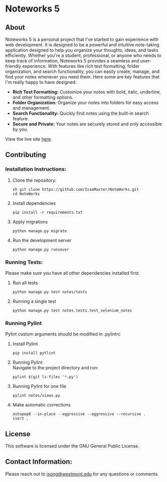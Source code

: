 # Noteworks 5
## About
Noteworks 5 is a personal project that I've started to gain experience with web development. It is designed to be a powerful and intuitive note-taking application designed to help you organize your thoughts, ideas, and tasks efficiently. Whether you're a student, professional, or anyone who needs to keep track of information, Noteworks 5 provides a seamless and user-friendly experience. With features like rich text formatting, folder organization, and search functionality, you can easily create, manage, and find your notes whenever you need them. Here some are key features that I'm really happy to have designed: 
- **Rich Text Formatting:** Customize your notes with bold, italic, underline, and other formatting options.
- **Folder Organization:** Organize your notes into folders for easy access and management.
- **Search Functionality:** Quickly find notes using the built-in search feature.
- **Secure and Private:** Your notes are securely stored and only accessible by you.

View the live site [here](https://noteworks5.herokuapp.com/). 

## Contributing
### Installation Instructions: 
1. Clone the repository:
   ```
   sh git clone https://github.com/IsaaMaster/NoteWorks.git
   cd NoteWorks
2. Install dependencies
   ```
   pip install -r requirements.txt
3. Apply migrations
   ```
   python manage.py migrate
4. Run the development server
   ```
   python manage.py runsever
### Running Tests: 
Please make sure you have all other dependencies installed first. 
1. Run all tests
   ```
   python manage.py test notes/tests
2. Running a single test
   ```
   python manage.py test notes.tests.test_selenium_notes
### Running Pylint
Pylint custom arguments should be modified in .pylintrc
1. Install Pylint
   ```
   pip install pytlint
2. Running Pylint  
   Navigate to the project directory and run:
   ```
   pylint $(git ls-files '*.py')
4. Running Pylint for one file
   ```
   pylint notes/views.py
5. Make automatic corrections
   ```
   autopep8 --in-place --aggressive --aggressive --recursive .
   isort .
## License
This software is licensed under the GNU General Public License. 

## Contact Information: 
Please reach out to isong@westmont.edu for any questions or comments. 
